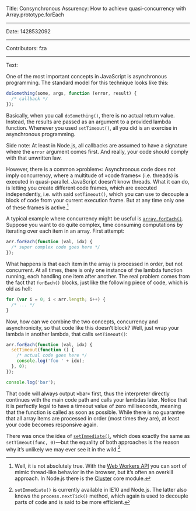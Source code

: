Title: Consynchronous Assurency: How to achieve quasi-concurrency with Array.prototype.forEach

-----

Date: 1428532092

-----

Contributors: fza

-----

Text:

One of the most important concepts in JavaScript is asynchronous programming. The standard model for this technique looks like this:

```javascript
doSomething(some, args, function (error, result) {
  /* callback */
});
```

Basically, when you call `doSomething()`, there is no actual return value. Instead, the results are passed as an argument to a provided lambda function. Whenever you used `setTimeout()`, all you did is an exercise in asynchronous programming.

Side note: At least in Node.js, all callbacks are assumed to have a signature where the `error` argument comes first. And really, your code should comply with that unwritten law.

However, there is a common »problem«: Asynchronous code does not imply concurrency, where a multitude of »code frames« (i.e. threads) is executed in quasi-parallel. JavaScript doesn’t know threads. What it can do, is letting you create different code frames, which are executed independently, i.e. with said `setTimeout()`, which you can use to decouple a block of code from your current execution frame. But at any time only one of these frames is active.[^Threads]

A typical example where concurrency might be useful is [`array.forEach()`](https://developer.mozilla.org/en-US/docs/Web/JavaScript/Reference/Global_Objects/Array/forEach). Suppose you want to do quite complex, time consuming computations by iterating over each item in an array. First attempt:

```javascript
arr.forEach(function (val, idx) {
  /* super complex code goes here */
});
```

What happens is that each item in the array is processed in order, but not concurrent. At all times, there is only one instance of the lambda function running, each handling one item after another. The real problem comes from the fact that `forEach()` blocks, just like the following piece of code, which is old as hell:

```javascript
for (var i = 0; i < arr.length; i++) {
  /* ... */
}
```

Now, how can we combine the two concepts, concurrency and asynchronicity, so that code like this doesn’t block? Well, just wrap your lambda in another lambda, that calls `setTimeout()`:

```javascript
arr.forEach(function (val, idx) {
  setTimeout(function () {
    /* actual code goes here */
    console.log('foo ' + idx);
  }, 0);
});

console.log('bar');
```

That code will always output »bar« first, thus the interpreter directly continues with the main code path and calls your lambdas later. Notice that it is perfectly legal to have a timeout value of zero milliseconds, meaning that the function is called as soon as possible. While there is no guarantee that all array items are processed in order (most times they are), at least your code becomes responsive again.

There was once the idea of [`setImmediate()`](https://developer.mozilla.org/en-US/docs/Web/API/Window/setImmediate), which does exactly the same as `setTimeout(func, 0)`—but the equality of both approaches is the reason why it’s unlikely we may ever see it in the wild.[^setImmediate]

[^Threads]: Well, it is not absolutely true. With the [Web Workers API](https://developer.mozilla.org/en-US/docs/Web/API/Web_Workers_API) you can sort of mimic thread-like behavior in the browser, but it’s often an overkill approach. In Node.js there is the [Cluster](https://nodejs.org/api/cluster.html) core module.

[^setImmediate]: `setImmediate()` is currently available in IE10 and Node.js. The latter also knows the `process.nextTick()` method, which again is used to decouple parts of code and is said to be more efficient.
